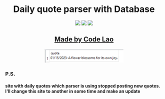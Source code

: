 <h1 align="center">Daily quote parser with Database</h1>

<p align="center">
<img src="https://img.shields.io/badge/Python-v3.10-blue">
<img src="https://img.shields.io/badge/requests-v2.28.2-green">
<img src="https://img.shields.io/badge/DateTime-v5.0-red">
</p>

<h2 align="center"><a  href="https://github.com/codelao">Made by Code Lao</a></h2>

<p align="center">
<img src="./example.png" width="50%">
</p>


### P.S. 
#### site with daily quotes which parser is using stopped posting new quotes. I'll change this site to another in some time and make an update
